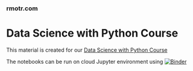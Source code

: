 ### rmotr.com
# Data Science with Python Course

This material is created for our [Data Science with Python Course](https://rmotr.com/data-science-python-course)

The notebooks can be run on cloud Jupyter environment using [![Binder](https://mybinder.org/badge_logo.svg)](https://mybinder.org/v2/gh/dlokesh16/FreeCodeCamp-Data-Analysis-with-Python-Certification-300-hours/HEAD)

